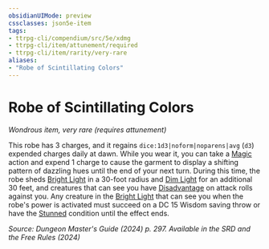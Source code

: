 ```yaml
---
obsidianUIMode: preview
cssclasses: json5e-item
tags:
- ttrpg-cli/compendium/src/5e/xdmg
- ttrpg-cli/item/attunement/required
- ttrpg-cli/item/rarity/very-rare
aliases: 
- "Robe of Scintillating Colors"
---
```

# Robe of Scintillating Colors
*Wondrous item, very rare (requires attunement)*  



This robe has 3 charges, and it regains `dice:1d3|noform|noparens|avg` (`d3`) expended charges daily at dawn. While you wear it, you can take a [Magic](Інструменти%20ДМ/CLI/rules/actions.md#Magic) action and expend 1 charge to cause the garment to display a shifting pattern of dazzling hues until the end of your next turn. During this time, the robe sheds [Bright Light](Інструменти%20ДМ/CLI/rules/variant-rules/bright-light-xphb.md) in a 30-foot radius and [Dim Light](Інструменти%20ДМ/CLI/rules/variant-rules/dim-light-xphb.md) for an additional 30 feet, and creatures that can see you have [Disadvantage](Інструменти%20ДМ/CLI/rules/variant-rules/disadvantage-xphb.md) on attack rolls against you. Any creature in the [Bright Light](Інструменти%20ДМ/CLI/rules/variant-rules/bright-light-xphb.md) that can see you when the robe's power is activated must succeed on a DC 15 Wisdom saving throw or have the [Stunned](Інструменти%20ДМ/CLI/rules/conditions.md#Stunned) condition until the effect ends.

*Source: Dungeon Master's Guide (2024) p. 297. Available in the <span title='Systems Reference Document (5.2)'>SRD</span> and the Free Rules (2024)*